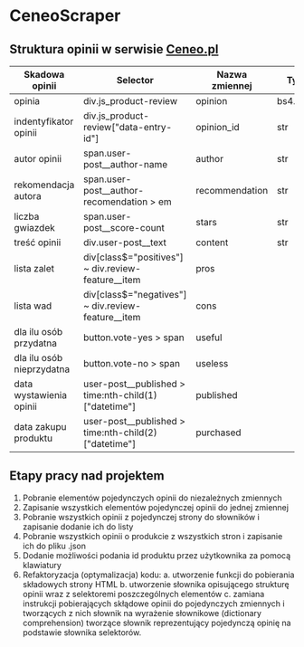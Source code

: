 # CeneoScraper

## Struktura opinii w serwisie [Ceneo.pl](htttps://ceneo.pl)

|Skadowa opinii|Selector|Nazwa zmiennej|Typ danych|
|--------------|--------|--------------|----------|
|opinia|div.js_product-review|opinion|bs4.element.Tag|
|indentyfikator opinii|div.js_product-review\["data-entry-id"\]|opinion_id|str|
|autor opinii|span.user-post__author-name|author|str|
|rekomendacja autora|span.user-post__author-recomendation > em|recommendation|str|
|liczba gwiazdek|span.user-post__score-count|stars|str|
|treść opinii|div.user-post__text|content|str|
|lista zalet|div[class$="positives"] ~ div.review-feature__item|pros||
|lista wad|div[class$="negatives"] ~ div.review-feature__item|cons||
|dla ilu osób przydatna|button.vote-yes > span|useful||
|dla ilu osób nieprzydatna|button.vote-no > span|useless||
|data wystawienia opinii|user-post__published > time:nth-child(1)\["datetime"\]|published||
|data zakupu produktu|user-post__published > time:nth-child(2)\["datetime"\]|purchased||

## Etapy pracy nad projektem
1. Pobranie elementów pojedynczych opinii do niezależnych zmiennych
2. Zapisanie wszystkich elementów pojedynczej opinii do jednej zmiennej
3. Pobranie wszystkich opinii z pojedynczej strony do słowników i zapisanie dodanie ich do listy
4. Pobranie wszystkich opinii o produkcie z wszystkich stron i zapisanie ich do pliku .json
5. Dodanie możliwości podania id produktu przez użytkownika za pomocą klawiatury
6. Refaktoryzacja \(optymalizacja\) kodu:
    a. utworzenie funkcji do pobierania składowych strony HTML
    b. utworzenie słownika opisującego strukturę opinii wraz z selektoremi poszczególnych elementów
    c. zamiana instrukcji pobierających skłądowe opinii do pojedynczych zmiennych i tworzących z nich słownik na wyrażenie słownikowe \(dictionary comprehension\) tworzące słownik reprezentujący pojedynczą opinię na podstawie słownika selektorów.